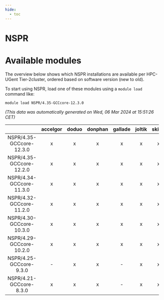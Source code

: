 ```yaml
---
hide:
  - toc
---
```


NSPR
====

# Available modules


The overview below shows which NSPR installations are available per HPC-UGent Tier-2cluster, ordered based on software version (new to old).

To start using NSPR, load one of these modules using a `module load` command like:

```shell
module load NSPR/4.35-GCCcore-12.3.0
```

*(This data was automatically generated on Wed, 06 Mar 2024 at 15:51:26 CET)*  

| |accelgor|doduo|donphan|gallade|joltik|skitty|
| :---: | :---: | :---: | :---: | :---: | :---: | :---: |
|NSPR/4.35-GCCcore-12.3.0|x|x|x|x|x|x|
|NSPR/4.35-GCCcore-12.2.0|x|x|x|x|x|x|
|NSPR/4.34-GCCcore-11.3.0|x|x|x|x|x|x|
|NSPR/4.32-GCCcore-11.2.0|x|x|x|x|x|x|
|NSPR/4.30-GCCcore-10.3.0|x|x|x|x|x|x|
|NSPR/4.29-GCCcore-10.2.0|x|x|x|x|x|x|
|NSPR/4.25-GCCcore-9.3.0|-|x|x|-|x|x|
|NSPR/4.21-GCCcore-8.3.0|x|x|x|-|x|x|
